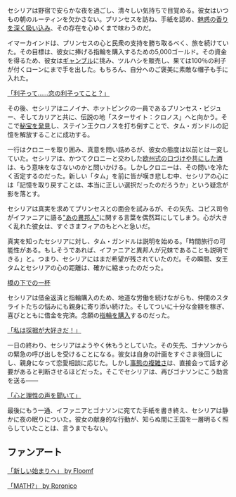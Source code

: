 <!-- title: セシリア・イマーカインド -->
<!-- status: 生存 -->

セシリアは野宿で安らかな夜を過ごし、清々しい気持ちで目覚める。彼女はいつもの朝のルーティンを欠かさない。プリンセスを訪ね、手紙を認め、[魅惑の香りを深く吸い込み](https://www.youtube.com/live/NGC0VaSUPnE?t=990s)、その存在を心ゆくまで味わうのだ。

イマーカインドは、プリンセスの心と民衆の支持を勝ち取るべく、旅を続けていた。その目標は、彼女に捧げる指輪を購入するための5,000ゴールド。その資金を得るため、彼女は[ギャンブル](https://www.youtube.com/watch?v=NGC0VaSUPnE&t=2974s)に挑み、ツルハシを販売し、果ては100％の利子が付くローンにまで手を出した。もちろん、自分へのご褒美に素敵な帽子も手に入れた。

[「利子って……恋の利子ってこと？」](#embed:https://www.youtube.com/watch?v=NGC0VaSUPnE&t=10069s)

その後、セシリアはニノイナ、ホットピンクの一員であるプリンセス・ビジュー、そしてカリアと共に、伝説の地「スターサイト：クロノス」へと向かう。そこで[秘宝を発見](https://www.youtube.com/watch?v=NGC0VaSUPnE&t=12540s)し、ステイン王クロノスを打ち倒すことで、タム・ガンドルの記憶を解放することに成功する。

一行はクロニーを取り囲み、真意を問い詰めるが、彼女の態度は以前とは一変していた。セシリアは、かつてクロニーと交わした[欧州式の口づけや共にした酒](https://www.youtube.com/watch?v=NGC0VaSUPnE&t=14720s)は、もう意味をなさないのかと問いかける。しかしクロニーは、その問いを冷たく否定するのだった。新しい「タム」を前に皆が嘆き悲しむ中、セシリアの心には「記憶を取り戻すことは、本当に正しい選択だったのだろうか」という疑念が影を落とす。

セシリアは真実を求めてプリンセスとの面会を試みるが、その矢先、コピス司令がイファニアに語る["あの異邦人"](https://www.youtube.com/watch?v=NGC0VaSUPnE&t=15300s)に関する言葉を偶然耳にしてしまう。心が大きく乱れた彼女は、すぐさまフィアのもとへと急いだ。

真実を知ったセシリアに対し、タム・ガンドルは説明を始める。「時間旅行の可能性がある。もしそうであれば、イファニアと異邦人が兄妹であることも説明できる」と。つまり、セシリアにはまだ希望が残されていたのだ。その瞬間、女王タムとセシリアの心の距離は、確かに縮まったのだった。

[橋の下での一杯](#embed:https://www.youtube.com/live/NGC0VaSUPnE?si=PSdF1DRfFUXe6ZXR&t=15970)

セシリアは借金返済と指輪購入のため、地道な労働を続けながらも、仲間のスタライトたちの悩みにも親身に寄り添い続けた。そしてついに十分な金額を稼ぎ、喜びとともに借金を完済。念願の[指輪を購入](https://www.youtube.com/watch?v=NGC0VaSUPnE&t=19525s)するのだった。

[「私は採掘が大好きだ！」](#embed:https://www.youtube.com/watch?v=NGC0VaSUPnE&t=18880s)

一日の終わり、セシリアはようやく休もうとしていた。その矢先、ゴナソンからの緊急の呼び出しを受けることになる。彼女は自身の計画をすぐさま後回しにし、親身になって恋愛相談に応じた。しかし[事態の複雑さ](https://www.youtube.com/watch?v=NGC0VaSUPnE&t=20300s)は、直接会って話す必要があると判断させるほどだった。そこでセシリアは、再びゴナソンにこう助言を送る――

[「心と理性の声を聞いて」](#embed:https://www.youtube.com/watch?v=NGC0VaSUPnE&t=21370s)

最後にもう一通、イファニアとゴナソンに宛てた手紙を書き終え、セシリアは静かに夜の眠りについた。彼女の献身的な行動が、知らぬ間に王国を一層明るく照らしていたことは、言うまでもない。

## ファンアート

[「新しい始まりへ」 by Floomf](https://x.com/fluumf/status/1919736845048676373)

<!-- kronii -->

[「MATH?」 by Roronico](https://x.com/roronico1512/status/1919844587000234488)

<!-- gigi, kiara, calli -->